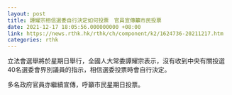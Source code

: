 ```yaml
---
layout: post
title: 譚耀宗相信選委自行決定如何投票　官員宣傳籲市民投票
date: 2021-12-17 18:05:56.000000000 +08:00
link: https://news.rthk.hk/rthk/ch/component/k2/1624736-20211217.htm
categories: rthk
---
```


立法會選舉將於星期日舉行，全國人大常委譚耀宗表示，沒有收到中央有關投選40名選委會界別議員的指示，相信選委投票時會自行決定。

多名政府官員亦繼續宣傳，呼籲市民星期日投票。

